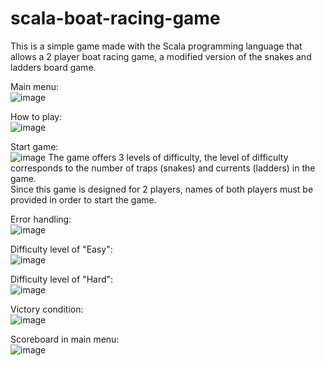 # scala-boat-racing-game
This is a simple game made with the Scala programming language that allows a 2 player boat racing game, a modified version of the snakes and ladders board game. <br/>

Main menu:<br/>
![image](https://github.com/NicholasQck/scala-boat-racing-game/assets/102132367/d7686c11-9e28-4004-b25c-45ceef7bf24a)
<br/>

How to play:<br/>
![image](https://github.com/NicholasQck/scala-boat-racing-game/assets/102132367/db2ffcb4-906f-470e-91b1-f48e73b03b77)
<br/>

Start game:<br/>
![image](https://github.com/NicholasQck/scala-boat-racing-game/assets/102132367/c19b86be-de66-4998-8bfe-a1e7a522c0f8)
The game offers 3 levels of difficulty, the level of difficulty corresponds to the number of traps (snakes) and currents (ladders) in the game.<br/>
Since this game is designed for 2 players, names of both players must be provided in order to start the game.<br/>

Error handling:<br/>
![image](https://github.com/NicholasQck/scala-boat-racing-game/assets/102132367/7e7d2b1f-dba9-4af6-b79a-25b8a8d17d8d)
<br/>

Difficulty level of "Easy":<br/>
![image](https://github.com/NicholasQck/scala-boat-racing-game/assets/102132367/66d8b48b-c7c0-4d10-a592-286aef74724c)
<br/>

Difficulty level of "Hard":<br/>
![image](https://github.com/NicholasQck/scala-boat-racing-game/assets/102132367/44bf6811-7781-4465-8b51-bac6db573fdc)
<br/>

Victory condition:<br/>
![image](https://github.com/NicholasQck/scala-boat-racing-game/assets/102132367/e9c32047-b8ca-4a31-9de0-22cef72c224a)
<br/>

Scoreboard in main menu:<br/>
![image](https://github.com/NicholasQck/scala-boat-racing-game/assets/102132367/734ed3dc-9e87-4d1a-a7d9-54c1fae29d4e)
<br/>
